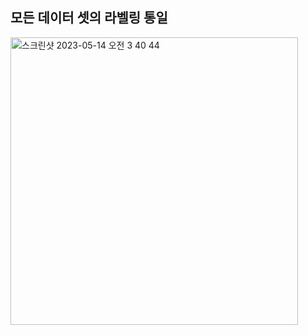 ## 모든 데이터 셋의 라벨링 통일
<img width="460" alt="스크린샷 2023-05-14 오전 3 40 44" src="https://github.com/CSID-DGU/2023-1-OPPS1-Extension-9/assets/88819145/b7152ef2-4bc3-4d05-ae86-da6fea6871fc">

